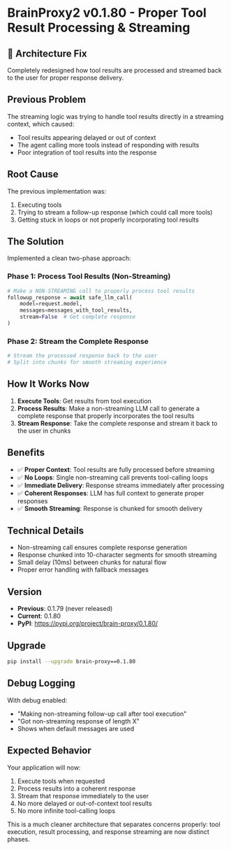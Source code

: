 # BrainProxy2 v0.1.80 - Proper Tool Result Processing & Streaming

## 🎯 Architecture Fix

Completely redesigned how tool results are processed and streamed back to the user for proper response delivery.

## Previous Problem

The streaming logic was trying to handle tool results directly in a streaming context, which caused:
- Tool results appearing delayed or out of context
- The agent calling more tools instead of responding with results
- Poor integration of tool results into the response

## Root Cause

The previous implementation was:
1. Executing tools
2. Trying to stream a follow-up response (which could call more tools)
3. Getting stuck in loops or not properly incorporating tool results

## The Solution

Implemented a clean two-phase approach:

### Phase 1: Process Tool Results (Non-Streaming)
```python
# Make a NON-STREAMING call to properly process tool results
followup_response = await safe_llm_call(
    model=request.model,
    messages=messages_with_tool_results,
    stream=False  # Get complete response
)
```

### Phase 2: Stream the Complete Response
```python
# Stream the processed response back to the user
# Split into chunks for smooth streaming experience
```

## How It Works Now

1. **Execute Tools**: Get results from tool execution
2. **Process Results**: Make a non-streaming LLM call to generate a complete response that properly incorporates the tool results
3. **Stream Response**: Take the complete response and stream it back to the user in chunks

## Benefits

- ✅ **Proper Context**: Tool results are fully processed before streaming
- ✅ **No Loops**: Single non-streaming call prevents tool-calling loops
- ✅ **Immediate Delivery**: Response streams immediately after processing
- ✅ **Coherent Responses**: LLM has full context to generate proper responses
- ✅ **Smooth Streaming**: Response is chunked for smooth delivery

## Technical Details

- Non-streaming call ensures complete response generation
- Response chunked into 10-character segments for smooth streaming
- Small delay (10ms) between chunks for natural flow
- Proper error handling with fallback messages

## Version
- **Previous**: 0.1.79 (never released)
- **Current**: 0.1.80
- **PyPI**: https://pypi.org/project/brain-proxy/0.1.80/

## Upgrade
```bash
pip install --upgrade brain-proxy==0.1.80
```

## Debug Logging
With debug enabled:
- "Making non-streaming follow-up call after tool execution"
- "Got non-streaming response of length X"
- Shows when default messages are used

## Expected Behavior

Your application will now:
1. Execute tools when requested
2. Process results into a coherent response
3. Stream that response immediately to the user
4. No more delayed or out-of-context tool results
5. No more infinite tool-calling loops

This is a much cleaner architecture that separates concerns properly: tool execution, result processing, and response streaming are now distinct phases.
